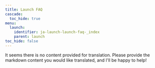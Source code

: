 ```yaml
---
title: Launch FAQ
cascade:
  toc_hide: true
menu:
  launch:
    identifier: ja-launch-launch-faq-_index
    parent: launch
toc_hide: false
---
```


It seems there is no content provided for translation. Please provide the markdown content you would like translated, and I'll be happy to help!